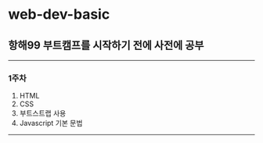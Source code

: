 # web-dev-basic

## 항해99 부트캠프를 시작하기 전에 사전에 공부
----------------
### 1주차
1. HTML
2. CSS
3. 부트스트랩 사용
4. Javascript 기본 문법
----------------
